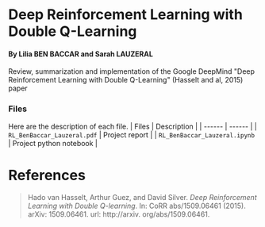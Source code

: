 # Deep Reinforcement Learning with Double Q-Learning
#### By Lilia BEN BACCAR and Sarah LAUZERAL
Review, summarization and implementation of the Google DeepMind "Deep Reinforcement Learning with Double Q-Learning" (Hasselt and al, 2015) paper

### Files
Here are the description of each file.
| Files | Description |
| ------ | ------ |
| `RL_BenBaccar_Lauzeral.pdf` | Project report |
| `RL_BenBaccar_Lauzeral.ipynb` | Project python notebook |

# References
> Hado van Hasselt, Arthur Guez, and David Silver. *Deep Reinforcement Learning with Double
Q-learning*. In: CoRR abs/1509.06461 (2015). arXiv: 1509.06461. url: http://arxiv.
org/abs/1509.06461.
